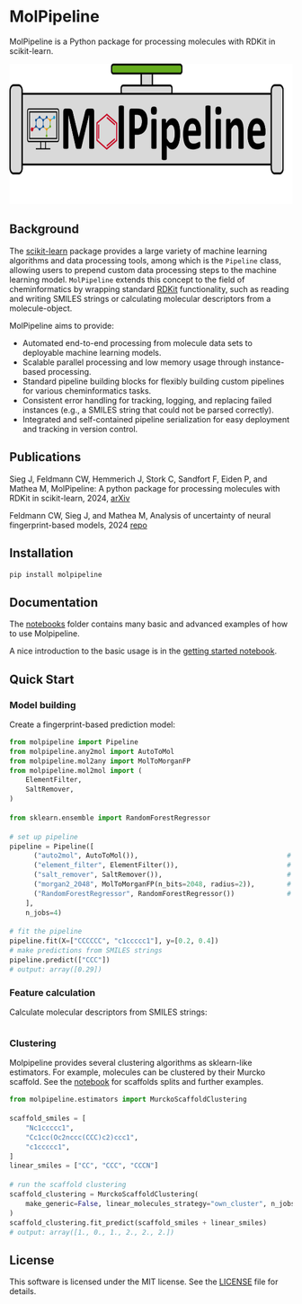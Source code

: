 # MolPipeline
MolPipeline is a Python package for processing molecules with RDKit in scikit-learn.

<p align="center"><img src=".github/molpipeline.png" height="250"/></p>

## Background

The [scikit-learn](https://scikit-learn.org/) package provides a large variety of machine
learning algorithms and data processing tools, among which is the `Pipeline` class, allowing users to
prepend custom data processing steps to the machine learning model.
`MolPipeline` extends this concept to the field of cheminformatics by
wrapping standard [RDKit](https://www.rdkit.org/) functionality, such as reading and writing SMILES strings
or calculating molecular descriptors from a molecule-object.

MolPipeline aims to provide:

- Automated end-to-end processing from molecule data sets to deployable machine learning models.
- Scalable parallel processing and low memory usage through instance-based processing.
- Standard pipeline building blocks for flexibly building custom pipelines for various
cheminformatics tasks.
- Consistent error handling for tracking, logging, and replacing failed instances (e.g., a
SMILES string that could not be parsed correctly).
- Integrated and self-contained pipeline serialization for easy deployment and tracking
in version control.

## Publications

Sieg J, Feldmann CW, Hemmerich J, Stork C, Sandfort F, Eiden P, and Mathea M, MolPipeline: A python package for processing
molecules with RDKit in scikit-learn, 2024,
[arXiv](https://chemrxiv.org/engage/chemrxiv/article-details/661fec7f418a5379b00ae036)

Feldmann CW, Sieg J, and Mathea M, Analysis of uncertainty of neural
fingerprint-based models, 2024 [repo](https://github.com/basf/neural-fingerprint-uncertainty)

## Installation
```commandline
pip install molpipeline
```

## Documentation

The [notebooks](notebooks) folder contains many basic and advanced examples of how to use Molpipeline.

A nice introduction to the basic usage is in the [getting started notebook](notebooks/01_getting_started_with_molpipeline.ipynb).

## Quick Start

### Model building

Create a fingerprint-based prediction model:
```python
from molpipeline import Pipeline
from molpipeline.any2mol import AutoToMol
from molpipeline.mol2any import MolToMorganFP
from molpipeline.mol2mol import (
    ElementFilter,
    SaltRemover,
)

from sklearn.ensemble import RandomForestRegressor

# set up pipeline
pipeline = Pipeline([
      ("auto2mol", AutoToMol()),                                     # reading molecules
      ("element_filter", ElementFilter()),                           # standardization
      ("salt_remover", SaltRemover()),                               # standardization
      ("morgan2_2048", MolToMorganFP(n_bits=2048, radius=2)),        # fingerprints and featurization
      ("RandomForestRegressor", RandomForestRegressor())             # machine learning model
    ],
    n_jobs=4)

# fit the pipeline
pipeline.fit(X=["CCCCCC", "c1ccccc1"], y=[0.2, 0.4])
# make predictions from SMILES strings
pipeline.predict(["CCC"])
# output: array([0.29])
```

### Feature calculation



Calculate molecular descriptors from SMILES strings:
```python

```


### Clustering

Molpipeline provides several clustering algorithms as sklearn-like estimators. For example, molecules can be
clustered by their Murcko scaffold. See the [notebook](notebooks/02_scaffold_split_with_custom_estimators.ipynb) for scaffolds splits and further examples.

```python
from molpipeline.estimators import MurckoScaffoldClustering

scaffold_smiles = [
    "Nc1ccccc1",
    "Cc1cc(Oc2nccc(CCC)c2)ccc1",
    "c1ccccc1",
]
linear_smiles = ["CC", "CCC", "CCCN"]

# run the scaffold clustering
scaffold_clustering = MurckoScaffoldClustering(
    make_generic=False, linear_molecules_strategy="own_cluster", n_jobs=16
)
scaffold_clustering.fit_predict(scaffold_smiles + linear_smiles)
# output: array([1., 0., 1., 2., 2., 2.])
```


## License

This software is licensed under the MIT license. See the [LICENSE](LICENSE) file for details.

